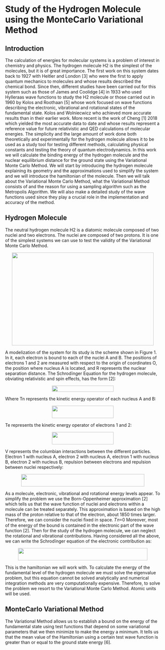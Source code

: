 # Study of the Hydrogen Molecule using the MonteCarlo Variational Method

## Introduction

The calculation of energies for molecular systems is a problem of interest in chemistry and physics. The hydrogen molecule H2 is the simplest of the molecules, but it is of great importance. The first work on this system dates back to 1927 with Heitler and London [3] who were the first to apply quantum mechanics to molecules and whose results described the chemical bond. Since then, different studies have been carried out for this system such as those of James and Coolidge [4] in 1933 who used Hylleraas wave functions to study the H2 molecule or those carried out in 1960 by Kolos and Roothaan [5] whose work focused on wave functions describing the electronic, vibrational and rotational states of the fundamental state. Kolos and Wolniecwicz who achieved more accurate results than in their earlier work. More recent is the work of Cheng [1] 2018 which yielded the most accurate data to date and whose results represent a reference value for future relativistic and QED calculations of molecular energies.
The simplicity and the large amount of work done both theoretically and experimentally for the hydrogen molecule allows it to be used as a study tool for testing different methods, calculating physical constants and testing the theory of quantum electrodynamics.
In this work we will calculate the binding energy of the hydrogen molecule and the nuclear equilibrium distance for the ground state using the Variational Monte Carlo Method.
We will start by introducing the hydrogen molecule explaining its geometry and the approximations used to simplify the system and we will introduce the hamiltonian of the molecule. Then we will talk about the Variational Monte Carlo Method, what the Variational Method consists of and the reason for using a sampling algorithm such as the Metropolis Algorithm. We will also make a detailed study of the wave functions used since they play a crucial role in the implementation and accuracy of the method.


## Hydrogen Molecule

The neutral hydrogen molecule H2 is a diatomic molecule composed of two nuclei and two electrons. The nuclei are composed of two protons. It is one of the simplest systems we can use to test the validity of the Variational Monte Carlo Method.
<p align="center">
<img width="460" height="300" src="https://github.com/josemanuelroro/h2/blob/main/image.png">
</p>
A modelization of the system for its study is the scheme shown in Figure 1. In it, each electron is bound to each of the nuclei A and B. The positions of electrons 1 and 2 are measured with respect to the origin of coordinates O, the position where nucleus A is located, and R represents the nuclear separation distance.
The Schrodïnger Equation for the hydrogen molecule, obviating relativistic and spin effects, has the form [2]:

<p align="center">
<img width="200" height="20" src="https://latex.codecogs.com/gif.latex?%5BT_%7Bn%7D&plus;T_%7Be%7D&plus;V%5D%5Cpsi_%7BT%7D%3DE%5Cpsi_%7BT%7D">
</p>

Where Tn represents the kinetic energy operator of each nucleus A and B:

<p align="center">
<img width="200" height="40" src="https://latex.codecogs.com/gif.latex?T_%7Bn%7D%3D-%5Cfrac%7B1%7D%7B2%7D%5Cnabla%5E%7B2%7D_%7BA%7D-%5Cfrac%7B1%7D%7B2%7D%5Cnabla%5E%7B2%7D_%7BB%7D">
</p>

Te represents the kinetic energy operator of electrons 1 and 2:
<p align="center">
<img width="200" height="40" src="https://latex.codecogs.com/gif.latex?T_%7Be%7D%3D-%5Cfrac%7B1%7D%7B2%7D%5Cnabla%5E%7B2%7D_%7B1%7D-%5Cfrac%7B1%7D%7B2%7D%5Cnabla%5E%7B2%7D_%7B2%7D">
</p>

V represents the columbian interactions between the different particles. Electron 1 with nucleus A, electron 2 with nucleus A, electron 1 with nucleus B, electron 2 with nucleus B, repulsion between electrons and repulsion between nuclei respectively:

<p align="center">
<img width="400" height="40" src="https://latex.codecogs.com/gif.latex?V%3D-%5Cfrac%7B1%7D%7B%7Cr_%7B1%7D%7C%7D-%5Cfrac%7B1%7D%7B%7Cr_%7B2%7D%7C%7D-%5Cfrac%7B1%7D%7B%7Cr_%7B1%7D-R%7C%7D-%5Cfrac%7B1%7D%7B%7Cr_%7B2%7D-R%7C%7D&plus;%5Cfrac%7B1%7D%7B%7Cr_%7B1%7D-r%7B2%7D%7C%7D&plus;%5Cfrac%7B1%7D%7B%7CR%7C%7D">
</p>

As a molecule, electronic, vibrational and rotational energy levels appear. To simplify the problem we use the Born-Oppenheimer approximation [2] which tells us that the wave function of nuclei and electrons within a molecule can be treated separately. This approximation is based on the high mass of the proton relative to that of the electron, about 1850 times larger. Therefore, we can consider the nuclei  fixed in space.
                                                                        𝑇𝑛=0
Moreover, most of the energy of the bound is contained in the electronic part of the wave function [2]. Then for the study of the hydrogen molecule, we can neglect the rotational and vibrational contributions.
Having considered all the above, we can write the Schrodïnger equation of the electronic contribution as:

<p align="center">
<img width="420" height="40" src="https://latex.codecogs.com/gif.latex?%28-%5Cfrac%7B1%7D%7B%7Cr_%7B1%7D%7C%7D-%5Cfrac%7B1%7D%7B%7Cr_%7B2%7D%7C%7D-%5Cfrac%7B1%7D%7B%7Cr_%7B1%7D-R%7C%7D-%5Cfrac%7B1%7D%7B%7Cr_%7B2%7D-R%7C%7D&plus;%5Cfrac%7B1%7D%7B%7Cr_%7B1%7D-r%7B2%7D%7C%7D&plus;%5Cfrac%7B1%7D%7B%7CR%7C%7D%29%5Cpsi%28%5Coverrightarrow%7Br%7D%29%3DE%5Cpsi%28%5Coverrightarrow%7Br%7D%29">
</p>

This is the hamiltonian we will work with. To calculate the energy of the fundamental level of the hydrogen molecule we must solve the eigenvalue problem, but this equation cannot be solved analytically and numerical integration methods are very computationally expensive. Therefore, to solve the problem we resort to the Variational Monte Carlo Method.
Atomic units will be used.
## MonteCarlo Variational Method
The Variational Method allows us to establish a bound on the energy of the fundamental state using test functions that depend on some variational parameters that we then minimize to make the energy a minimum. It tells us that the mean value of the Hamiltonian using a certain test wave function is greater than or equal to the ground state energy [6].
